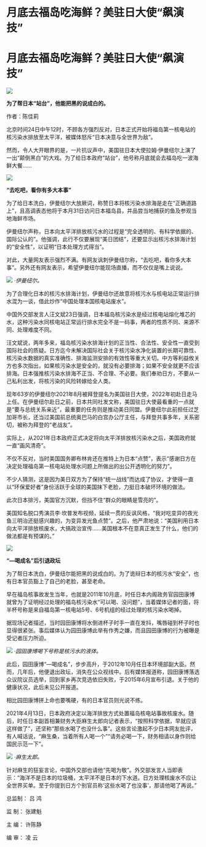 # 月底去福岛吃海鲜？美驻日大使“飙演技”

# 月底去福岛吃海鲜？美驻日大使“飙演技”

![](https://inews.gtimg.com/news_bt/OCYDgo8EKYPqA0Q1Vi3iW1rQETsnVcx9o742pBF0QQEYMAA/1000)

**为了帮日本“站台”，他能把黑的说成白的。**

作者：陈佳莉

北京时间24日中午12时，不顾各方强烈反对，日本正式开始将福岛第一核电站的核污染水排放至太平洋，被媒体怒斥“日本决意与全世界为敌”。

然而，令人大开眼界的是，一片抗议声中，美国驻日本大使拉姆·伊曼纽尔上演了一出“颠倒黑白”的大戏。为了给日本政府“站台”，他号称月底就会去福岛吃一波海鲜大餐……

![](https://inews.gtimg.com/news_bt/ONaFd86tgs6QNNn0283WrGcQVrj8yxsWg_lawJ7WhWFXwAA/1000)

**“去吃吧，看你有多大本事”**

为了给日本洗白，伊曼纽尔大放厥词，称赞日本将核污染水排海是走在“正确道路上”，且高调表态他将于本月31日访问日本福岛县，并品尝当地捕获的鱼及参观当地海鲜市场。

伊曼纽尔声称，日本向太平洋排放核污水的过程是“完全透明的、有科学依据的、国际公认的”。他强调，此行不仅要展现“美日团结”，还要显示出核污水排海计划的“安全性”，以证明“日本处理方式得当”。

对此，大量网友表示强烈不满。有网友讽刺伊曼纽尔称，“去吃吧，看你多大本事”。另外还有网友表示，希望伊曼纽尔能现场直播，而不仅仅是嘴上说说。

![](https://inews.gtimg.com/news_bt/O_6HDhLDnH1X634SvUvNqoH3sqhKc17-4HcU8zcMg9oqoAA/1000)
_·伊曼纽尔。_

为了合理化日本的核污水排海计划，伊曼纽尔还故意将核污水与核电站正常运行排水混为一谈，借此炒作“中国处理本国核电站废水”。

中国外交部发言人汪文斌23日强调，日本福岛核污染水是经过核电站熔化堆芯的水，这种污染水同核电站正常运行排水完全不是一码事，两者的性质不同、来源不同、处理难度不同。

汪文斌说，两年多来，福岛核污染水排海计划的正当性、合法性、安全性一直受到国际社会的质疑。日方迄今未解决国际社会关于核污染水净化装置的长期可靠性、核污染水数据的真实准确性、排海监测安排的有效性等重大关切。中方等利益攸关方也多次指出，如果核污染水是安全的，就没有必要排海；如果不安全就更不应该排海。日本强推核污染水排海不正当、不合理、不必要。我们奉劝日方，不要从一己私利出发，将核污染的风险转嫁给全人类。

现年63岁的伊曼纽尔2021年8月被拜登提名为美国驻日大使，2022年初赴日走马上任。在伊曼纽尔赴日之前，日本共同社发文称，美国驻日大使最看重的一点就是“要与总统关系亲近”，最重要的任务则是推动美日同盟。伊曼纽尔此前担任过芝加哥市长，还当过美国前总统奥巴马的白宫办公厅主任，与拜登共事多年，关系密切，被称为拜登的“老战友”。

实际上，从2021年日本政府正式决定将向太平洋排放核污染水之后，美国政府就一直“画风清奇”。

不仅不反对，当时美国国务卿布林肯还在推特上为日本“点赞”，表示“感谢日方在决定处理福岛第一核电站处理水问题上所做出的出公开透明化的努力”。

不少人猜测，这是因为美日双方为了保持“统一战线”而达成了协议，才使得一直以“环保爱好者”身份活跃于全球的美国抹下老脸，力挺日本破坏环境的做法。

此次日本排污，美国官方沉默，但挡不住“群众的眼睛是雪亮的”。

美国知名脱口秀演员李·坎普发布视频，延续一贯的反讽风格，“我对吃变异的夜光鱼三明治还挺感兴趣的，为变异发光鱼点赞”。之后，他严肃地说：“美国利用日本向太平洋排放核废水，大搞政治宣传……美国根本不在意真正发生了什么，他们的做法都是有预谋的。”

![](https://inews.gtimg.com/news_bt/O07mT8s58LXyR19sx6rh_AttyAu0DnmlIDLcHhI_WFaCoAA/1000)

**“—喝成名”后引退政坛**

为了帮日本洗白，伊曼纽尔能把黑的说成白的。为了诡辩日本的核污水“安全”，也有日本官员豁上了自己的老脸，甚至老命。

早在福岛核事故发生当年，也就是2011年10月底，时任日本内阁政务官园田康博就曾为了证明经过处理的福岛核污染水“可以喝、没问题”，当着媒体记者的面，将半杯号称是来自福岛第一核电站5号、6号机组的经过处理的核污染水喝掉。

据现场记者描述，当时园田康博将水倒进杯子时手一直在发抖，嘴唇碰到杯子时也显得很紧张。事后媒体认为园田康博此举有作秀之嫌，而且园田康博的行为被曝是受记者压力所迫。

![](https://inews.gtimg.com/news_bt/OeMD7Kj2uqeE-3Hp7zsb65QiJArWEU0ZMeKCGkPgZxFN0AA/1000)
_·园田康博喝下号称是核污水的液体。_

此后，园田康博“—喝成名”，步步高升，于2012年10月任日本环境部副大臣。然而，几年后，他便退出政坛，消失在公众视线中。后有媒体报道称，园田康博落选众议院议员选举，回到家乡再次竞选依旧失败，于2015年6月宣布引退。关于他的健康状况，此后未见公开报道。

相比园田康博拼上命也要嘴硬，有的日本官员则光说不练。

2021年4月13日，日本政府决定以海洋排放方式处置福岛核电站事故核废水。随后，时任日本副首相兼财务大臣麻生太郎向记者表示，“按照科学依据，早就应该这样做了”，还坚称“那些水喝了也没什么事”。这些言论激起不少日本网友批评，有人喊话说，“麻生桑，当着所有人喝一个”“请务必喝一下，财务相请以身作则给国民示范一下”。

![](https://inews.gtimg.com/news_bt/OUVxhMh17BuTmWRx5sj064aZXLmKdONS1Dguje3FoufaoAA/1000)
_·麻生太郎。_

针对麻生的狂妄言论，中国外交部也请他“先喝为敬”。外交部发言人当即表示：“海洋不是日本的垃圾桶，太平洋不是日本的下水道。日方处理核废水不应让全世界买单。至于你提到日方个别官员称‘这些水喝了也没事’，那请他喝了再说。”

总监制： 吕 鸿

监 制： 张建魁

主 编： 许陈静

编 审： 凌 云

